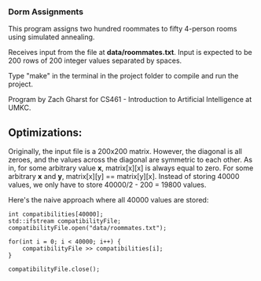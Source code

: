### Dorm Assignments
This program assigns two hundred roommates to fifty 4-person rooms using simulated annealing.

Receives input from the file at **data/roommates.txt**. Input is expected to be 200 rows of 200 integer values separated by spaces.

Type "make" in the terminal in the project folder to compile and run the project.

Program by Zach Gharst for CS461 - Introduction to Artificial Intelligence at UMKC.

## Optimizations:
Originally, the input file is a 200x200 matrix. However, the diagonal is all zeroes, and the values across the diagonal are symmetric to each other. As in, for some arbitrary value **x**, matrix[x][x] is always equal to zero. For some arbitrary **x** and **y**, matrix[x][y] == matrix[y][x]. Instead of storing 40000 values, we only have to store 40000/2 - 200 = 19800 values.

Here's the naive approach where all 40000 values are stored:

    int compatibilities[40000];
    std::ifstream compatibilityFile;
    compatibilityFile.open("data/roommates.txt");

    for(int i = 0; i < 40000; i++) {
        compatibilityFile >> compatibilities[i];
    }

    compatibilityFile.close();
    
    
